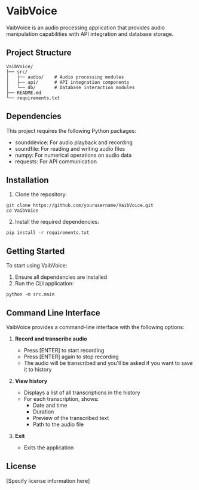 # VaibVoice

VaibVoice is an audio processing application that provides audio manipulation capabilities with API integration and database storage.

## Project Structure

```
VaibVoice/
├── src/
│   ├── audio/    # Audio processing modules
│   ├── api/      # API integration components
│   └── db/       # Database interaction modules
├── README.md
└── requirements.txt
```

## Dependencies

This project requires the following Python packages:
- sounddevice: For audio playback and recording
- soundfile: For reading and writing audio files
- numpy: For numerical operations on audio data
- requests: For API communication

## Installation

1. Clone the repository:
```
git clone https://github.com/yourusername/VaibVoice.git
cd VaibVoice
```

2. Install the required dependencies:
```
pip install -r requirements.txt
```

## Getting Started

To start using VaibVoice:

1. Ensure all dependencies are installed
2. Run the CLI application:
```
python -m src.main
```

## Command Line Interface

VaibVoice provides a command-line interface with the following options:

1. **Record and transcribe audio**
   - Press [ENTER] to start recording
   - Press [ENTER] again to stop recording
   - The audio will be transcribed and you'll be asked if you want to save it to history

2. **View history**
   - Displays a list of all transcriptions in the history
   - For each transcription, shows:
     - Date and time
     - Duration
     - Preview of the transcribed text
     - Path to the audio file

3. **Exit**
   - Exits the application

## License

[Specify license information here]

